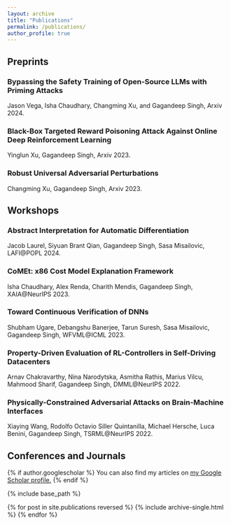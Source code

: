 ```yaml
---
layout: archive
title: "Publications"
permalink: /publications/
author_profile: true
---
```

<h2> Preprints</h2>
<h3>Bypassing the Safety Training of Open-Source LLMs with Priming Attacks  
  <a href= "https://arxiv.org/abs/2312.12321"><i class="fas fa-fw fa-link zoom" aria-hidden="true"></i></a></h3>
<p>Jason Vega, Isha Chaudhary, Changming Xu, and Gagandeep Singh, Arxiv 2024.</p>

<h3>
Black-Box Targeted Reward Poisoning Attack Against Online Deep Reinforcement Learning 
  <a href= "https://arxiv.org/abs/2305.10681"><i class="fas fa-fw fa-link zoom" aria-hidden="true"></i></a></h3>
<p>Yinglun Xu, Gagandeep Singh, Arxiv 2023.</p>

<h3>
Robust Universal Adversarial Perturbations 
  <a href= "https://arxiv.org/pdf/2206.10858.pdf"><i class="fas fa-fw fa-link zoom" aria-hidden="true"></i></a></h3>
<p>Changming Xu, Gagandeep Singh, Arxiv 2023.</p>

<h2> Workshops</h2>


<h3>
Abstract Interpretation for Automatic Differentiation
  <a href= ""><i class="fas fa-fw fa-link zoom" aria-hidden="true"></i></a></h3>
<p>Jacob Laurel, Siyuan Brant Qian, Gagandeep Singh, Sasa Misailovic, LAFI@POPL 2024.</p>

<h3>
CoMEt: x86 Cost Model Explanation Framework
  <a href= "https://arxiv.org/abs/2302.06836"><i class="fas fa-fw fa-link zoom" aria-hidden="true"></i></a></h3>
<p>Isha Chaudhary, Alex Renda, Charith Mendis, Gagandeep Singh, XAIA@NeurIPS 2023.</p>

<h3>
Toward Continuous Verification of DNNs
  <a href= "https://shubhamugare.github.io/assets/pdf/ICML_workshop.pdf"><i class="fas fa-fw fa-link zoom" aria-hidden="true"></i></a></h3>
<p>Shubham Ugare, Debangshu Banerjee, Tarun Suresh, Sasa Misailovic, Gagandeep Singh, WFVML@ICML 2023.</p>

<h3>
Property-Driven Evaluation of RL-Controllers in Self-Driving Datacenters 
  <a href= "https://ggndpsngh.github.io/files/DMML.pdf"><i class="fas fa-fw fa-link zoom" aria-hidden="true"></i></a></h3>
<p>Arnav Chakravarthy, Nina Narodytska, Asmitha Rathis, Marius Vilcu, Mahmood Sharif, Gagandeep Singh, DMML@NeurIPS 2022.</p>


<h3>
Physically-Constrained Adversarial Attacks on Brain-Machine Interfaces 
  <a href= "https://ggndpsngh.github.io/files/TSRML.pdf"><i class="fas fa-fw fa-link zoom" aria-hidden="true"></i></a></h3>
<p>Xiaying Wang, Rodolfo Octavio Siller Quintanilla, Michael Hersche, Luca Benini, Gagandeep Singh, TSRML@NeurIPS 2022.</p>

<h2> Conferences and Journals</h2>
{% if author.googlescholar %}
  You can also find my articles on <u><a href="{{author.googlescholar}}">my Google Scholar profile</a>.</u>
{% endif %}

{% include base_path %}

{% for post in site.publications reversed %}
  {% include archive-single.html %}
{% endfor %}
